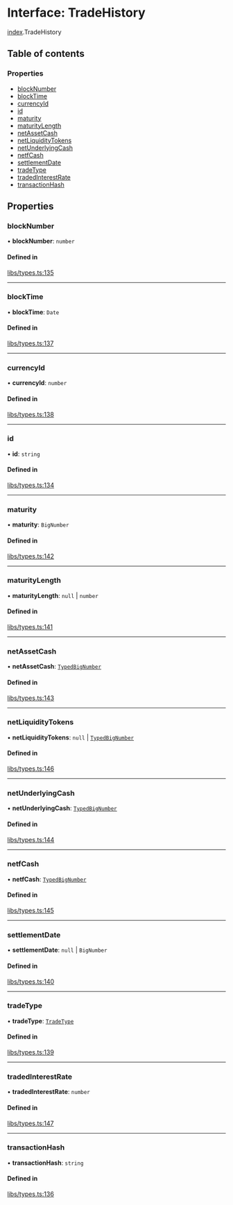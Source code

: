 # Interface: TradeHistory

[index](../modules/index.md).TradeHistory

## Table of contents

### Properties

- [blockNumber](index.TradeHistory.md#blocknumber)
- [blockTime](index.TradeHistory.md#blocktime)
- [currencyId](index.TradeHistory.md#currencyid)
- [id](index.TradeHistory.md#id)
- [maturity](index.TradeHistory.md#maturity)
- [maturityLength](index.TradeHistory.md#maturitylength)
- [netAssetCash](index.TradeHistory.md#netassetcash)
- [netLiquidityTokens](index.TradeHistory.md#netliquiditytokens)
- [netUnderlyingCash](index.TradeHistory.md#netunderlyingcash)
- [netfCash](index.TradeHistory.md#netfcash)
- [settlementDate](index.TradeHistory.md#settlementdate)
- [tradeType](index.TradeHistory.md#tradetype)
- [tradedInterestRate](index.TradeHistory.md#tradedinterestrate)
- [transactionHash](index.TradeHistory.md#transactionhash)

## Properties

### blockNumber

• **blockNumber**: `number`

#### Defined in

[libs/types.ts:135](https://github.com/notional-finance/sdk-v2/blob/fc3a95f/src/libs/types.ts#L135)

___

### blockTime

• **blockTime**: `Date`

#### Defined in

[libs/types.ts:137](https://github.com/notional-finance/sdk-v2/blob/fc3a95f/src/libs/types.ts#L137)

___

### currencyId

• **currencyId**: `number`

#### Defined in

[libs/types.ts:138](https://github.com/notional-finance/sdk-v2/blob/fc3a95f/src/libs/types.ts#L138)

___

### id

• **id**: `string`

#### Defined in

[libs/types.ts:134](https://github.com/notional-finance/sdk-v2/blob/fc3a95f/src/libs/types.ts#L134)

___

### maturity

• **maturity**: `BigNumber`

#### Defined in

[libs/types.ts:142](https://github.com/notional-finance/sdk-v2/blob/fc3a95f/src/libs/types.ts#L142)

___

### maturityLength

• **maturityLength**: ``null`` \| `number`

#### Defined in

[libs/types.ts:141](https://github.com/notional-finance/sdk-v2/blob/fc3a95f/src/libs/types.ts#L141)

___

### netAssetCash

• **netAssetCash**: [`TypedBigNumber`](../classes/index.TypedBigNumber.md)

#### Defined in

[libs/types.ts:143](https://github.com/notional-finance/sdk-v2/blob/fc3a95f/src/libs/types.ts#L143)

___

### netLiquidityTokens

• **netLiquidityTokens**: ``null`` \| [`TypedBigNumber`](../classes/index.TypedBigNumber.md)

#### Defined in

[libs/types.ts:146](https://github.com/notional-finance/sdk-v2/blob/fc3a95f/src/libs/types.ts#L146)

___

### netUnderlyingCash

• **netUnderlyingCash**: [`TypedBigNumber`](../classes/index.TypedBigNumber.md)

#### Defined in

[libs/types.ts:144](https://github.com/notional-finance/sdk-v2/blob/fc3a95f/src/libs/types.ts#L144)

___

### netfCash

• **netfCash**: [`TypedBigNumber`](../classes/index.TypedBigNumber.md)

#### Defined in

[libs/types.ts:145](https://github.com/notional-finance/sdk-v2/blob/fc3a95f/src/libs/types.ts#L145)

___

### settlementDate

• **settlementDate**: ``null`` \| `BigNumber`

#### Defined in

[libs/types.ts:140](https://github.com/notional-finance/sdk-v2/blob/fc3a95f/src/libs/types.ts#L140)

___

### tradeType

• **tradeType**: [`TradeType`](../enums/index.TradeType.md)

#### Defined in

[libs/types.ts:139](https://github.com/notional-finance/sdk-v2/blob/fc3a95f/src/libs/types.ts#L139)

___

### tradedInterestRate

• **tradedInterestRate**: `number`

#### Defined in

[libs/types.ts:147](https://github.com/notional-finance/sdk-v2/blob/fc3a95f/src/libs/types.ts#L147)

___

### transactionHash

• **transactionHash**: `string`

#### Defined in

[libs/types.ts:136](https://github.com/notional-finance/sdk-v2/blob/fc3a95f/src/libs/types.ts#L136)
